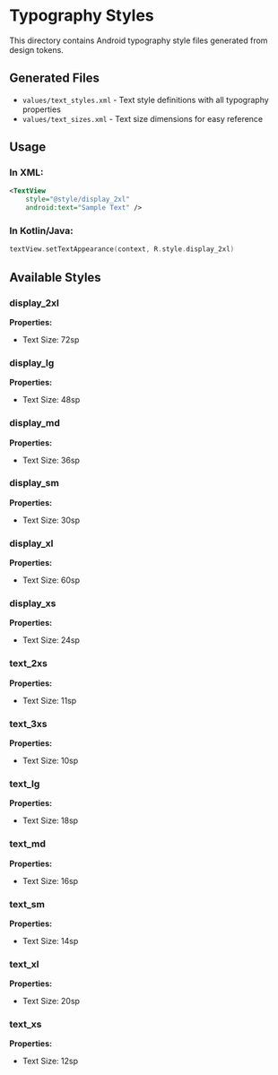 # Typography Styles

This directory contains Android typography style files generated from design tokens.

## Generated Files

- `values/text_styles.xml` - Text style definitions with all typography properties
- `values/text_sizes.xml` - Text size dimensions for easy reference

## Usage

### In XML:

```xml
<TextView
    style="@style/display_2xl"
    android:text="Sample Text" />
```

### In Kotlin/Java:

```kotlin
textView.setTextAppearance(context, R.style.display_2xl)
```

## Available Styles

### display_2xl

**Properties:**
- Text Size: 72sp

### display_lg

**Properties:**
- Text Size: 48sp

### display_md

**Properties:**
- Text Size: 36sp

### display_sm

**Properties:**
- Text Size: 30sp

### display_xl

**Properties:**
- Text Size: 60sp

### display_xs

**Properties:**
- Text Size: 24sp

### text_2xs

**Properties:**
- Text Size: 11sp

### text_3xs

**Properties:**
- Text Size: 10sp

### text_lg

**Properties:**
- Text Size: 18sp

### text_md

**Properties:**
- Text Size: 16sp

### text_sm

**Properties:**
- Text Size: 14sp

### text_xl

**Properties:**
- Text Size: 20sp

### text_xs

**Properties:**
- Text Size: 12sp


